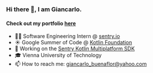 ### Hi there 👋, I am Giancarlo.
#### Check out my portfolio [here](https://giancarlobuenaflor.com)

- 👨‍💻 Software Engineering Intern @ [sentry.io](https://sentry.io/)
- ☀️ Google Summer of Code @ [Kotlin Foundation](https://kotlinfoundation.org/)
- 🔭 Working on the [Sentry Kotlin Multiplatform SDK](https://github.com/getsentry/sentry-kotlin-multiplatform)
- 🎓 Vienna University of Technology
- 📫 How to reach me: giancarlo_buenaflor@yahoo.com

<!--
- 🔭 I’m currently working on a full stack application based on collaborations and coaching. You can read more about it on my portfolio!
-->
<!--
**buenaflor/buenaflor** is a ✨ _special_ ✨ repository because its `README.md` (this file) appears on your GitHub profile.

Here are some ideas to get you started:

- 🔭 I’m currently working on ...
- 🌱 I’m currently learning ...
- 👯 I’m looking to collaborate on ...
- 🤔 I’m looking for help with ...
- 💬 Ask me about ...
- 📫 How to reach me: ...
- 😄 Pronouns: ...
- ⚡ Fun fact: ...
-->
